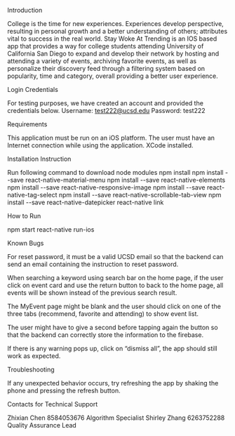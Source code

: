 Introduction

College is the time for new experiences. Experiences develop perspective, resulting in personal growth and a better understanding of others; attributes vital to success in the real world. Stay Woke At Trending is an IOS based app that provides a way for college students attending University of California San Diego to expand and develop their network by hosting and attending a variety of events, archiving favorite events, as well as personalize their discovery feed through a filtering system based on popularity, time and category, overall providing a better user experience. 

Login Credentials

For testing purposes, we have created an account and provided the credentials below.
Username: test222@ucsd.edu
Password: test222

Requirements

This application must be run on an iOS platform.
The user must have an Internet connection while using the application.
XCode installed.

Installation Instruction

Run following command to download node modules
	npm install
	npm install --save react-native-material-menu
	npm install --save react-native-elements
	npm install --save react-native-responsive-image
	npm install --save react-native-tag-select
	npm install --save react-native-scrollable-tab-view
	npm install --save react-native-datepicker
	react-native link

How to Run

npm start
react-native run-ios

Known Bugs

For reset password, it must be a valid UCSD email so that the backend can send an email containing the instruction to reset password.

When searching a keyword using search bar on the home page, if the user click on event card and use the return button to back to the home page, all events will be shown instead of the previous search result. 

The MyEvent page might be blank and the user should click on one of the three tabs (recommend, favorite and attending) to show event list.

The user might have to give a second before tapping again the button so that the backend can correctly store the information to the firebase.

If there is any warning pops up, click on “dismiss all”, the app should still work as expected.

Troubleshooting

If any unexpected behavior occurs, try refreshing the app by shaking the phone and pressing the refresh button.

Contacts for Technical Support

Zhixian Chen 8584053676 Algorithm Specialist
Shirley Zhang 6263752288 Quality Assurance Lead

